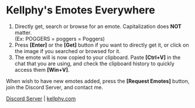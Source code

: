 # Kellphy's Emotes Everywhere
1. Directly get, search or browse for an emote. Capitalization does **NOT** matter.\
(Ex: POGGERS = poggers = Poggers)
2. Press **[Enter]** or the **[Get]** button if you want to directly get it, or click on the image if you searched or browsed for it.
3. The emote will is now copied to your clipboard. Paste **[Ctrl+V]** in the chat that you are using, and check the clipboard history to quickly access them **[Win+V]**.

When wish to have new emotes added, press the **[Request Emotes]** button, join the Discord Server, and contact me.

[Discord Server](https://discord.gg/ycYmMmP/) | [kellphy.com](https://kellphy.com/)